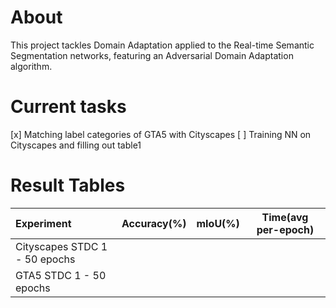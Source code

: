 # About
This project tackles Domain Adaptation applied to the Real-time Semantic Segmentation
networks, featuring an Adversarial Domain Adaptation algorithm.

# Current tasks
[x] Matching label categories of GTA5 with Cityscapes
[ ] Training NN on Cityscapes and filling out table1

# Result Tables

| Experiment                    | Accuracy(%)      | mIoU(%)      | Time(avg per-epoch)      |
|:----------------------------- |:----------------:|:------------:|:------------------------:|
| Cityscapes STDC 1 - 50 epochs |                  |              |                          |
| GTA5 STDC 1 - 50 epochs       |                  |              |                          |
